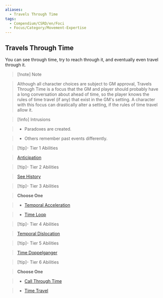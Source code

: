 ```yaml
---
aliases:
  - Travels Through Time
tags:
  - Compendium/CSRD/en/Foci
  - Focus/Category/Movement-Expertise
---
```

  
    
## Travels Through Time    
You can see through time, try to reach through it, and eventually even travel through it.    
  
>[!note] Note    
>Although all character choices are subject to GM approval, Travels Through Time is a focus that the GM and player should probably have a long conversation about ahead of time, so the player knows the rules of time travel (if any) that exist in the GM's setting. A character with this focus can drastically alter a setting, if the rules of time travel allow it.   
    
  
>[!info] Intrusions    
>- Paradoxes are created.    
>- Others remember past events differently.    
  
  
>[!tip]- Tier 1 Abilities    
> [Anticipation](Anticipation.md)    
  
  
>[!tip]- Tier 2 Abilities    
> [See History](See-History.md)    
  
  
>[!tip]- Tier 3 Abilities    
> **Choose One**    
>- [Temporal Acceleration](Temporal-Acceleration.md)    
>- [Time Loop](Time-Loop.md)    
  
  
>[!tip]- Tier 4 Abilities    
> [Temporal Dislocation](Temporal-Dislocation.md)    
  
  
>[!tip]- Tier 5 Abilities    
> [Time Doppelganger](Time-Doppelganger.md)    
  
  
>[!tip]- Tier 6 Abilities    
> **Choose One**    
>- [Call Through Time](Call-Through-Time.md)    
>- [Time Travel](Time-Travel.md)
